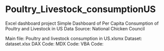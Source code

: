 # Poultry_Livestock_consumptionUS

Excel dashboard project
Simple Dashboard of Per Capita Consumption of Poultry and Livestock in US
Data Source: National Chicken Council

Main file: Poultry and livestock consumption in US.xlsmx
Dataset: dataset.xlsx
DAX Code: 
MDX Code:
VBA Code:

